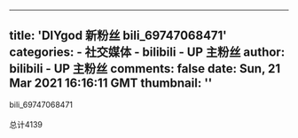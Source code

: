 
---
title: 'DIYgod 新粉丝 bili_69747068471'
categories: 
    - 社交媒体
    - bilibili - UP 主粉丝
author: bilibili - UP 主粉丝
comments: false
date: Sun, 21 Mar 2021 16:16:11 GMT
thumbnail: ''
---

<div>   
bili_69747068471<br><br>总计4139  
</div>
            